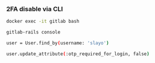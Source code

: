 ### 2FA disable via CLI

```bash
docker exec -it gitlab bash

gitlab-rails console

user = User.find_by(username: 'slayo')

user.update_attribute(:otp_required_for_login, false)
```